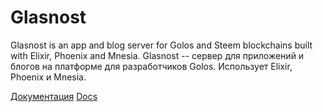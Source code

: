 # Glasnost

Glasnost is an app and blog server for Golos and Steem blockchains built with Elixir, Phoenix and Mnesia.
Glasnost -- сервер для приложений и блогов на платформе для разработчиков Golos. Использует Elixir, Phoenix и Mnesia.

[Документация](https://github.com/cyberpunk-ventures/glasnost/blob/master/README-ru.md)
[Docs](https://github.com/cyberpunk-ventures/glasnost/blob/master/README-en.md)
